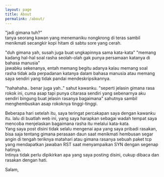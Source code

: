 ```yaml
---
layout: page
title: About
permalink: /about/
---
```


"jadi gimana tuh?"  
tanya seorang kawan yang menemaniku nongkrong di teras sambil menikmati secangkir kopi hitam di sabtu sore yang cerah.

"duh gimana yah, susah juga buat ungkapinnya sama kata-kata" 
"memang kadang hal-hal soal rasha seolah-olah gak punya persamaan katanya di bahasa manusia"  
jawabku sekenanya, entah memang begitu adanya kalau memang soal rasha tidak ada perpadanan katanya dalam bahasa manusia atau memang saya sendiri yang tidak pandai mendeskripsikannya.

"hahahaha.. benar juga yah.." sahut kawanku.
"seperti jelasin gimana rasa rokok ini, cuma asap tapi punya citarasa sendiri yang sebenarnya aku sendiri bingung buat jelasin rasanya bagaimana" sahutnya sambil menghembuskan asap rokoknya tinggi-tinggi.


Beberapa hari setelah itu, saya teringat percakapan saya dengan kawanku itu. lalu di buatlah web ini, yang saya harapkan sebagai wadah tempat saya mencoba menjelaskan bagaimana rasha itu melalui kata-kata.  
Yang saya post disini tidak selalu mengenai apa yang saya pribadi rasakan, bisa saja tentang gimana perasaan daun saat menikmati hembusan segar angin di tengah teriknya matahari atau gimana rasanya sebuah paket tcp yang mendapatkan jawaban RST saat menyampaikan SYN dengan segenap hatinya.  
Intinya tidak perlu dipikirkan apa yang saya posting disini, cukup dibaca dan rasakan dengan hati.


Salam, 
